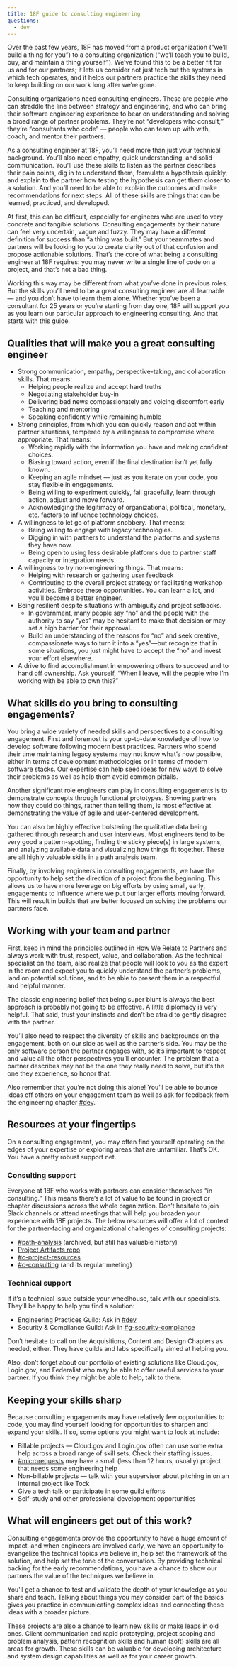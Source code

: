 ```yaml
---
title: 18F guide to consulting engineering
questions:
  - dev
---
```


Over the past few years, 18F has moved from a product organization (“we’ll build a thing for you”) to a consulting organization (“we’ll teach you to build, buy, and maintain a thing yourself”). We’ve found this to be a better fit for us and for our partners; it lets us consider not just tech but the systems in which tech operates, and it helps our partners practice the skills they need to keep building on our work long after we’re gone.

Consulting organizations need consulting engineers. These are people who can straddle the line between strategy and engineering, and who can bring their software engineering experience to bear on understanding and solving a broad range of partner problems. They’re not “developers who consult;” they’re “consultants who code” — people who can team up with with, coach, and mentor their partners.

As a consulting engineer at 18F, you’ll need more than just your technical background. You’ll also need empathy, quick understanding, and solid communication. You’ll use these skills to listen as the partner describes their pain points, dig in to understand them, formulate a hypothesis quickly, and explain to the partner how testing the hypothesis can get them closer to a solution. And you’ll need to be able to explain the outcomes and make recommendations for next steps. All of these skills are things that can be learned, practiced, and developed.

At first, this can be difficult, especially for engineers who are used to very concrete and tangible solutions. Consulting engagements by their nature can feel very uncertain, vague and fuzzy. They may have a different definition for success than “a thing was built.” But your teammates and partners will be looking to you to create clarity out of that confusion and propose actionable solutions. That’s the core of what being a consulting engineer at 18F requires: you may never write a single line of code on a project, and that’s not a bad thing.

Working this way may be different from what you’ve done in previous roles. But the skills you’ll need to be a great consulting engineer are all learnable — and you don’t have to learn them alone. Whether you’ve been a consultant for 25 years or you’re starting from day one, 18F will support you as you learn our particular approach to engineering consulting. And that starts with this guide.

## Qualities that will make you a great consulting engineer
* Strong communication, empathy, perspective-taking, and collaboration skills. That means:
  * Helping people realize and accept hard truths
  * Negotiating stakeholder buy-in
  * Delivering bad news compassionately and voicing discomfort early
  * Teaching and mentoring
  * Speaking confidently while remaining humble
* Strong principles, from which you can quickly reason and act within partner situations, tempered by a willingness to compromise where appropriate. That means:
  * Working rapidly with the information you have and making confident choices.
  * Biasing toward action, even if the final destination isn’t yet fully known.
  * Keeping an agile mindset  — just as you iterate on your code, you stay flexible in engagements.
  * Being willing to experiment quickly, fail gracefully, learn through action, adjust and move forward.
  * Acknowledging the legitimacy of organizational, political, monetary, etc. factors to influence technology choices.
* A willingness to let go of platform snobbery. That means:
  * Being willing  to engage with legacy technologies.
  * Digging in with partners to understand the platforms and systems they have now.
  * Being open to using less desirable platforms due to partner staff capacity or integration needs.
* A willingness to try non-engineering things. That means:
  * Helping with research or gathering user feedback
  * Contributing to the overall project strategy or facilitating workshop activities. Embrace these opportunities. You can learn a lot, and you’ll become a better engineer.
* Being resilient despite situations with ambiguity and project setbacks.
  * In government, many people say “no” and the people with the authority to say “yes” may be hesitant to make that decision or may set a high barrier for their approval.
  * Build an understanding of the reasons for “no” and seek creative, compassionate ways to turn it into a “yes”—but recognize that in some situations, you just might have to accept the “no” and invest your effort elsewhere.
* A drive to find accomplishment in empowering others to succeed and to hand off ownership. Ask yourself, “When I leave, will the people who I’m working with be able to own this?”

## What skills do you bring to consulting engagements?
You bring a wide variety of needed skills and perspectives to a consulting engagement. First and foremost is your up-to-date knowledge of how to develop software following modern best practices. Partners who spend their time maintaining legacy systems may not know what’s now possible, either in terms of development methodologies or in terms of modern software stacks. Our expertise can help seed ideas for new ways to solve their problems as well as help them avoid common pitfalls.

Another significant role engineers can play in consulting engagements is to demonstrate concepts through functional prototypes. Showing partners how they could do things, rather than telling them, is most effective at demonstrating the value of agile and user-centered development.

You can also be highly effective bolstering the qualitative data being gathered through research and user interviews. Most engineers tend to be very good a pattern-spotting, finding the sticky piece(s) in large systems, and analyzing available data and visualizing how things fit together. These are all highly valuable skills in a path analysis team.

Finally, by involving engineers in consulting engagements, we have the opportunity to help set the direction of a project from the beginning. This allows us to have more leverage on big efforts by using small, early, engagements to influence where we put our larger efforts moving forward. This will result in builds that are better focused on solving the problems our partners face.

## Working with your team and partner
First, keep in mind the principles outlined in [How We Relate to Partners]({{site.baseurl}}/how-we-relate-to-partners/) and always work with trust, respect, value, and collaboration. As the technical specialist on the team, also realize that people will look to you as the expert in the room and expect you to quickly understand the partner’s problems, land on potential solutions, and to be able to present them in a respectful and helpful manner.

The classic engineering belief that being super blunt is always the best approach is probably not going to be effective. A little diplomacy is very helpful. That said, trust your instincts and don’t be afraid to gently disagree with the partner.

You’ll also need to respect the diversity of skills and backgrounds on the engagement, both on our side as well as the partner’s side. You may be the only software person the partner engages with, so it’s important to respect and value all the other perspectives you’ll encounter. The problem that a partner describes may not be the one they really need to solve, but it’s the one they experience, so honor that.

Also remember that you’re not doing this alone!  You’ll be able to bounce ideas off others on your engagement team as well as ask for feedback from the engineering chapter [#dev](https://app.slack.com/client/T025AQGAN/C02CD5VUQ).

## Resources at your fingertips
On a consulting engagement, you may often find yourself operating on the edges of your expertise or exploring areas that are unfamiliar. That’s OK. You have a pretty robust support net.

### Consulting support

Everyone at 18F who works with partners can consider themselves “in consulting.” This means there’s a lot of value to be found in project or chapter discussions across the whole organization. Don’t hesitate to join Slack channels or attend meetings that will help you broaden your experience with 18F projects. The below resources will offer a lot of context for the partner-facing and organizational challenges of consulting projects:

* [#path-analysis](https://app.slack.com/client/T025AQGAN/C3J7P5MMK) (archived, but still has valuable history)
* [Project Artifacts repo](https://github.com/18F/path-analysis)
* [#c-project-resources](https://app.slack.com/client/T025AQGAN/CHZLJBWCV)
* [#c-consulting](https://app.slack.com/client/T025AQGAN/CDVJ9U4K1) (and its regular meeting)

### Technical support
If it’s a technical issue outside your wheelhouse, talk with our specialists. They’ll be happy to help you find a solution:

* Engineering Practices Guild: Ask in [#dev](https://app.slack.com/client/T025AQGAN/C02CD5VUQ)
* Security & Compliance Guild: Ask in [#g-security-compliance](https://app.slack.com/client/T025AQGAN/CG8SNAEQM)

Don’t hesitate to call on the Acquisitions, Content and Design Chapters as needed, either. They have guilds and labs specifically aimed at helping you.

Also, don’t forget about our portfolio of existing solutions like Cloud.gov, Login.gov, and Federalist who may be able to offer useful services to your partner. If you think they might be able to help, talk to them.

## Keeping your skills sharp
Because consulting engagements may have relatively few opportunities to code, you may find yourself looking for opportunities to sharpen and expand your skills. If so, some options you might want to look at include:

* Billable projects — Cloud.gov and Login.gov often can use some extra help across a broad range of skill sets. Check their staffing issues.
* [#microrequests](https://app.slack.com/client/T025AQGAN/CNFHBCXDW) may have a small (less than 12 hours, usually) project that needs some engineering help
* Non-billable projects — talk with your supervisor about pitching in on an internal project like Tock
* Give a tech talk or participate in some guild efforts
* Self-study and other professional development opportunities

## What will engineers get out of this work?
Consulting engagements provide the opportunity to have a huge amount of impact, and when engineers are involved early, we have an opportunity to evangelize the technical topics we believe in, help set the framework of the solution, and help set the tone of the conversation. By providing technical backing for the early recommendations, you have a chance to show our partners the value of the techniques we believe in.

You’ll get a chance to test and validate the depth of your knowledge as you share and teach. Talking about things you may consider part of the basics gives you practice in communicating complex ideas and connecting those ideas with a broader picture.

These projects are also a chance to learn new skills or make leaps in old ones. Client communication and rapid prototyping, project scoping and problem analysis, pattern recognition skills and human (soft) skills are all areas for growth. These skills can be valuable for developing architecture and system design capabilities as well as for your career growth.


